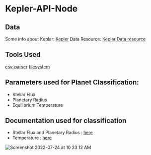 # Kepler-API-Node


## Data
Some info about Keplar: [Kepler](https://www.nasa.gov/mission_pages/kepler/launch/index.html)
Data Resource: [Keplar Data resource](https://exoplanetarchive.ipac.caltech.edu/cgi-bin/TblView/nph-tblView?app=ExoTbls&config=cumulative)

## Tools Used

[csv-parser](https://csv.js.org/)
[filesystem](https://nodejs.org/docs/latest-v17.x/api/fs.html)

## Parameters used for Planet Classification:
- Stellar Flux
- Planetary Radius
- Equilibrium Temperature


## Documentation used for classification
- Stellar Flux and Planetary Radius : [here](https://www.centauri-dreams.org/2015/01/30/a-review-of-the-best-habitable-planet-candidates/)
- Temperature : [here](https://www.lpi.usra.edu/education/explore/our_place/hab_ref_table.pdf)

![Screenshot 2022-07-24 at 10 23 12 AM](https://user-images.githubusercontent.com/99108578/180632791-7d997dfa-fc8a-4023-9702-746400f9c7a7.png)
